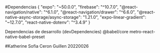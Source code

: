 #Dependencias
{
  "expo": "~50.0.0",
  "firebase": "^10.7.0",
  "@react-navigation/native": "^6.1.0",
  "@react-navigation/drawer": "^6.6.0",
  "@react-native-async-storage/async-storage": "1.21.0",
  "expo-linear-gradient": "~12.7.0",
  "react-native-dotenv": "^3.4.9"
}


Dependencias de desarrollo (devDependencies) @babel/core metro-react-native-babel-preset

#Katherine Sofia Ceron Guillen 20220026
